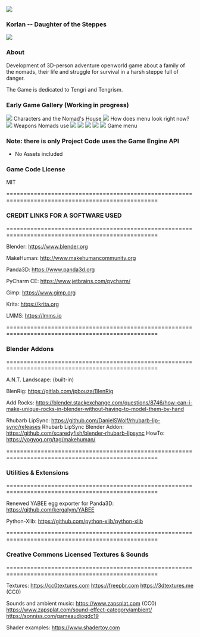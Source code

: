 <img src="http://www.redeyedman.ru/static/images/korlan///korlan_logo_tengri.png" />

### Korlan -- Daughter of the Steppes ###
<img src="http://www.redeyedman.ru/static/images/korlan//2019-09-17-174250_641x767_scrot.png" />

### About ###
Development of 3D-person adventure openworld game about a family of the nomads, their life and struggle for survival in a harsh steppe full of danger.

The Game is dedicated to Tengri and Tengrism.

### Early Game Gallery (Working in progress) ###


<img src="http://www.redeyedman.ru/static/images/korlan/family_of_Korlan.png" />
 Characters and the Nomad's House


<img src="http://www.redeyedman.ru/static/images/korlan///Qorlan_Main_Menu_UI.png" />
How does menu look right now?


<img src="http://www.redeyedman.ru/static/images/korlan/weapons_2.png" />
 Weapons Nomads use

<img src="http://www.redeyedman.ru/static/images/korlan/main_menu.png" />
<img src="http://www.redeyedman.ru/static/images/korlan/main_menu_options.png" />
<img src="https://i.imgur.com/eXk6uca.png" />
<img src="http://www.redeyedman.ru/static/images/korlan/main_menu_sound.png" />
<img src="http://www.redeyedman.ru/static/images/korlan/main_menu_keymap.png" />
 Game menu

### Note: there is only Project Code uses the Game Engine API ###
* No Assets included

### Game Code License ###

MIT

==================================================================================================

### CREDIT LINKS FOR A SOFTWARE USED ###

==================================================================================================

Blender: https://www.blender.org

MakeHuman: http://www.makehumancommunity.org

Panda3D: https://www.panda3d.org

PyCharm CE: https://www.jetbrains.com/pycharm/

Gimp: https://www.gimp.org

Krita: https://krita.org

LMMS: https://lmms.io

==================================================================================================

### Blender Addons ###

==================================================================================================

A.N.T. Landscape: (built-in)

BlenRig: https://gitlab.com/jpbouza/BlenRig

Add Rocks: https://blender.stackexchange.com/questions/8746/how-can-i-make-unique-rocks-in-blender-without-having-to-model-them-by-hand

Rhubarb LipSync: https://github.com/DanielSWolf/rhubarb-lip-sync/releases
Rhubarb LipSync Blender Addon: https://github.com/scaredyfish/blender-rhubarb-lipsync
HowTo: https://yogyog.org/tag/makehuman/

==================================================================================================

### Utilities & Extensions ###

==================================================================================================

Renewed YABEE egg exporter for Panda3D: https://github.com/kergalym/YABEE

Python-Xlib: https://github.com/python-xlib/python-xlib

==================================================================================================

### Creative Commons Licensed Textures & Sounds ###

==================================================================================================

Textures:
         https://cc0textures.com
         https://freepbr.com
         https://3dtextures.me (CC0)

Sounds and ambient music:
                          https://www.zapsplat.com (CC0)
                          https://www.zapsplat.com/sound-effect-category/ambient/  
                          https://sonniss.com/gameaudiogdc19

Shader examples:
                https://www.shadertoy.com
        
